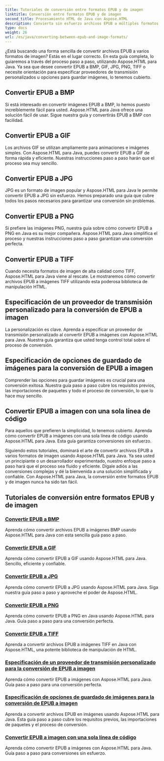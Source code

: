 ```yaml
---
title: Tutoriales de conversión entre formatos EPUB y de imagen
linktitle: Conversión entre formatos EPUB y de imagen
second_title: Procesamiento HTML de Java con Aspose.HTML
description: Convierta sin esfuerzo archivos EPUB a múltiples formatos de imagen usando Aspose.HTML para Java. Guía paso a paso para conversiones perfectas.
type: docs
weight: 26
url: /es/java/converting-between-epub-and-image-formats/
---
```


¿Está buscando una forma sencilla de convertir archivos EPUB a varios formatos de imagen? Estás en el lugar correcto. En esta guía completa, lo guiaremos a través del proceso paso a paso, utilizando Aspose.HTML para Java. Ya sea que desee convertir EPUB a BMP, GIF, JPG, PNG, TIFF o necesite orientación para especificar proveedores de transmisión personalizados u opciones para guardar imágenes, lo tenemos cubierto.

## Convertir EPUB a BMP
Si está interesado en convertir imágenes EPUB a BMP, lo hemos puesto increíblemente fácil para usted. Aspose.HTML para Java ofrece una solución fácil de usar. Sigue nuestra guía y convertirás EPUB a BMP con facilidad. 

## Convertir EPUB a GIF
Los archivos GIF se utilizan ampliamente para animaciones e imágenes simples. Con Aspose.HTML para Java, puedes convertir EPUB a GIF de forma rápida y eficiente. Nuestras instrucciones paso a paso harán que el proceso sea muy sencillo.

## Convertir EPUB a JPG
JPG es un formato de imagen popular y Aspose.HTML para Java le permite convertir EPUB a JPG sin esfuerzo. Hemos preparado una guía que cubre todos los pasos necesarios para garantizar una conversión sin problemas.

## Convertir EPUB a PNG
Si prefiere las imágenes PNG, nuestra guía sobre cómo convertir EPUB a PNG en Java es su mejor compañera. Aspose.HTML para Java simplifica el proceso y nuestras instrucciones paso a paso garantizan una conversión perfecta.

## Convertir EPUB a TIFF
Cuando necesita formatos de imagen de alta calidad como TIFF, Aspose.HTML para Java viene al rescate. Le mostraremos cómo convertir archivos EPUB a imágenes TIFF utilizando esta poderosa biblioteca de manipulación HTML.

## Especificación de un proveedor de transmisión personalizado para la conversión de EPUB a imagen
La personalización es clave. Aprenda a especificar un proveedor de transmisión personalizado al convertir EPUB a imágenes con Aspose.HTML para Java. Nuestra guía garantiza que usted tenga control total sobre el proceso de conversión.

## Especificación de opciones de guardado de imágenes para la conversión de EPUB a imagen
Comprender las opciones para guardar imágenes es crucial para una conversión exitosa. Nuestra guía paso a paso cubre los requisitos previos, las importaciones de paquetes y todo el proceso de conversión, lo que lo hace muy sencillo.

## Convertir EPUB a imagen con una sola línea de código
Para aquellos que prefieren la simplicidad, lo tenemos cubierto. Aprenda cómo convertir EPUB a imágenes con una sola línea de código usando Aspose.HTML para Java. Esta guía garantiza conversiones sin esfuerzo.

Siguiendo estos tutoriales, dominará el arte de convertir archivos EPUB a varios formatos de imagen usando Aspose.HTML para Java. Ya sea usted un principiante o un desarrollador experimentado, nuestro enfoque paso a paso hará que el proceso sea fluido y eficiente. Dígale adiós a las conversiones complejas y dé la bienvenida a una solución simplificada y confiable. Con Aspose.HTML para Java, la conversión entre formatos EPUB y de imagen nunca ha sido tan fácil.
## Tutoriales de conversión entre formatos EPUB y de imagen
### [Convertir EPUB a BMP](./convert-epub-to-bmp/)
Aprenda cómo convertir archivos EPUB a imágenes BMP usando Aspose.HTML para Java con esta sencilla guía paso a paso.
### [Convertir EPUB a GIF](./convert-epub-to-gif/)
Aprenda cómo convertir EPUB a GIF usando Aspose.HTML para Java. Sencillo, eficiente y confiable.
### [Convertir EPUB a JPG](./convert-epub-to-jpg/)
Aprenda cómo convertir EPUB a JPG usando Aspose.HTML para Java. Siga nuestra guía paso a paso y aproveche el poder de Aspose.HTML.
### [Convertir EPUB a PNG](./convert-epub-to-png/)
Aprenda cómo convertir EPUB a PNG en Java usando Aspose.HTML para Java. Guía paso a paso para una conversión perfecta.
### [Convertir EPUB a TIFF](./convert-epub-to-tiff/)
Aprenda a convertir archivos EPUB a imágenes TIFF en Java con Aspose.HTML, una potente biblioteca de manipulación de HTML.
### [Especificación de un proveedor de transmisión personalizado para la conversión de EPUB a imagen](./convert-epub-to-image-specify-custom-stream-provider/)
Aprenda cómo convertir EPUB a imágenes con Aspose.HTML para Java. Guía paso a paso para una conversión perfecta.
### [Especificación de opciones de guardado de imágenes para la conversión de EPUB a imagen](./convert-epub-to-image-specify-image-save-options/)
Aprenda a convertir archivos EPUB en imágenes usando Aspose.HTML para Java. Esta guía paso a paso cubre los requisitos previos, las importaciones de paquetes y el proceso de conversión.
### [Convertir EPUB a imagen con una sola línea de código](./convert-epub-to-image-single-line/)
Aprenda cómo convertir EPUB a imágenes con Aspose.HTML para Java. Guía paso a paso para conversiones sin esfuerzo.